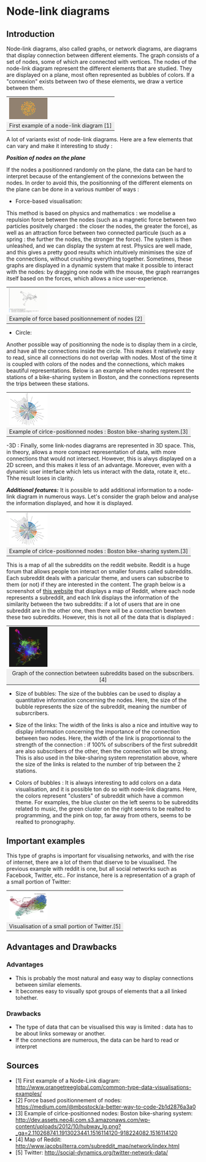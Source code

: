 # Node-link diagrams

## Introduction
Node-link diagrams, also called graphs, or network diagrams, are diagrams that display connection between different elements. The graph consists of a set of nodes, some of which are connected with vertices.
The nodes of the node-link diagram represent the different elements that are studied. They are displayed on a plane, most often represented as bubbles of colors. If a "connexion" exists between two of these elements, we draw a vertice between them.

<table border="0">
  <tr>
    <td>
      <img src="img/Illustration.png" style="width: 100px;">
    </td>
  </tr>
  <tr>
    <td align="center" bgcolor="EFEFEF">
      First example of a node-link diagram [1]
    </td>
  </tr>
</table>


A lot of variants exist of node-link diagrams. Here are a few elements that can vary and make it interesting to study :

***Position of nodes on the plane***

If the nodes a positionned randomly on the plane, the data can be hard to interpret because of the entanglement of the connexions between the nodes. In order to avoid this, the positionning of the different elements on the plane can be done in a various number of ways :

- Force-based visualisation:

This method is based on physics and mathematics : we modelise a repulsion force between the nodes (such as a magnetic force between two particles positvely charged : the closer the nodes, the greater the force), as well as an attraction force between two connected particule (such as a spring : the further the nodes, the stronger the force). The system is then unleashed, and we can display the system at rest. Physics are well made, and this gives a pretty good results which intuitively minimises the size of the connections, without crushing everything together.
Sometimes, these graphs are displayed in a dynamic system that make it possible to interact with the nodes: by dragging one node with the mouse, the graph rearranges itself based on the forces, which allows a nice user-experience.

<table border="0">
  <tr>
    <td>
      <img src="img/Force_based_visualisation_2.gif" style="width: 100px;">
    </td>
  </tr>
  <tr>
    <td align="center" bgcolor="EFEFEF">
      Example of force based positionnement of nodes [2]
    </td>
  </tr>
</table>


- Circle:

Another possible way of positionning the node is to display them in a circle, and have all the connections inside the circle. This makes it relatively easy to read, since all connections do not overlap with nodes. Most of the time it is coupled with colors of the nodes and the connections, which makes beautiful representations.
Below is an example where nodes represent the stations of a bike-sharing system in Boston, and the connections represents the trips between these stations.

<table border="0">
  <tr>
    <td>
      <img src="img/circle-visualisation-boston.png" style="width: 100px;">
    </td>
  </tr>
  <tr>
    <td align="center" bgcolor="EFEFEF">
      Example of cirlce-positionned nodes : Boston bike-sharing system.[3]
    </td>
  </tr>
</table>

-3D :
Finally, some link-nodes diagrams are represented in 3D space. This, in theory, allows a more compact representation of data, with more connections that would not intersect. However, this is alwys displayed on a 2D screen, and this makes it less of an advantage. Moreover, even with a dynamic user interface which lets us interact with the data, rotate it, etc.. Thhe result loses in clarity.

***Additional features:***
It is possible to add additional information to a node-link diagram in numerous ways. Let's consider the graph below and analyse the information displayed, and how it is displayed.

<table border="0">
  <tr>
    <td>
      <img src="img/circle-visualisation-boston.png" style="width: 100px;">
    </td>
  </tr>
  <tr>
    <td align="center" bgcolor="EFEFEF">
      Example of cirlce-positionned nodes : Boston bike-sharing system.[3]
    </td>
  </tr>
</table>

This is a map of all the subreddits on the reddit website. Reddit is a huge forum that allows people ton interact on smaller forums called subreddits. Each subreddit deals with a paricular theme, and users can subscribe to them (or not) if they are interested in the content.
The graph below is a screenshot of <a href = http://www.jacobsilterra.com/subreddit_map/network/index.html>this website</a> that displays a map of Reddit, where each node represents a subreddit, and each link displays the information of the similarity between the two subreddits: if a lot of users that are in one subreddit are in the other one, then there will be a connection bewteen these two subreddits. However, this is not all of the data that is displayed :

<table border="0">
  <tr>
    <td>
      <img src="img/Reddit.png" style="width: 100px;">
    </td>
  </tr>
  <tr>
    <td align="center" bgcolor="EFEFEF">
      Graph of the connection betwteen subreddits based on the subscribers.[4]
    </td>
  </tr>
</table>

- Size of bubbles:
The size of the bubbles can be used to display a quantitative information concerning the nodes.
Here, the size of the bubble represents the size of the subreddit, meaning the number of subsrcribers.

- Size of the links:
The width of the links is also a nice and intuitive way to display information concerning the importance of the connection between two nodes.
Here, the width of the link is proportionnal to the strength of the connection : if 100% of subscribers of the first subreddit are also subscribers of the other, then the connection will be strong.
This is also used in the bike-sharing system reprenstation above, where the size of the links is related to the number of trip between the 2 stations.

- Colors of bubbles :
It is always interesting to add colors on a data visualisation, and it is possible ton do so with node-link diagrams.
Here, the colors represent "clusters" of subreddit which have a common theme. For examples, the blue cluster on the left seems to be subreddits related to music, the green cluster on the right seems to be realted to programming, and the pink on top, far away from others, seems to be realted to pronography.

## Important examples

This type of graphs is important for visualising networks, and with the rise of internet, there are a lot of them that diserve to be visualised. The previous example with reddit is one, but all social networks such as Facebook, Twitter, etc..
For instance, here is a representation of a graph of a small portion of Twitter:

<table border="0">
  <tr>
    <td>
      <img src="img/Twitter.jpg" style="width: 100px;">
    </td>
  </tr>
  <tr>
    <td align="center" bgcolor="EFEFEF">
      Visualisation of a small portion of Twitter.[5]
    </td>
  </tr>
</table>

## Advantages and Drawbacks

### Advantages

* This is probably the most natural and easy way to display connections between similar elements.
* It becomes easy to visually spot groups of elements that a all linked tohether.

### Drawbacks

* The type of data that can be visualised this way is limited : data has to be about links someway or another.
* If the connections are numerous, the data can be hard to read or interpret


## Sources

* [1] First example of a Node-Link diagram: http://www.orangetreeglobal.com/common-type-data-visualisations-examples/
* [2] Force based positionnement of nodes: https://medium.com/@mbostock/a-better-way-to-code-2b1d2876a3a0
* [3] Example of cirlce-positionned nodes: Boston bike-sharing system: http://dev.assets.neo4j.com.s3.amazonaws.com/wp-content/uploads/2012/10/hubway_lg.png?_ga=2.110268741.1913023441.1516114120-918224082.1516114120
* [4] Map of Reddit: http://www.jacobsilterra.com/subreddit_map/network/index.html
* [5] Twitter: http://social-dynamics.org/twitter-network-data/
